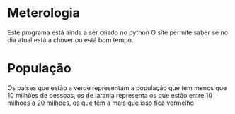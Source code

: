 # Meterologia
Este programa está ainda a ser criado no python
O site permite saber se no dia atual está a chover ou está bom tempo.

# População
Os países que estão a verde representam a população que tem menos que 10 milhões de pessoas, os de laranja representa os que estão entre 10 milhoes a 20 milhoes, os que têm a mais que isso fica vermelho
